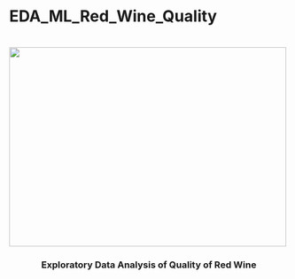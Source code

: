 # EDA_ML_Red_Wine_Quality
# <img src="Red Wine.jpeg?raw=true" width="500" height="360" />
<h3 align="center"><font-size="20">Exploratory Data Analysis of Quality of Red Wine</h3></font>
